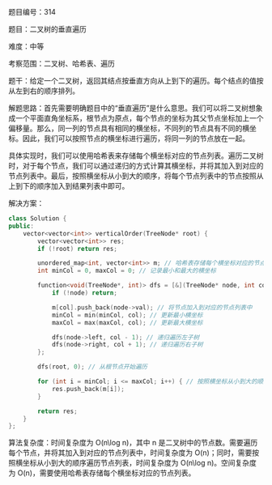 题目编号：314

题目：二叉树的垂直遍历

难度：中等

考察范围：二叉树、哈希表、遍历

题干：给定一个二叉树，返回其结点按垂直方向从上到下的遍历。每个结点的值按从左到右的顺序排列。

解题思路：首先需要明确题目中的“垂直遍历”是什么意思。我们可以将二叉树想象成一个平面直角坐标系，根节点为原点，每个节点的坐标为其父节点坐标加上一个偏移量。那么，同一列的节点具有相同的横坐标，不同列的节点具有不同的横坐标。因此，我们可以按照节点的横坐标进行遍历，将同一列的节点放在一起。

具体实现时，我们可以使用哈希表来存储每个横坐标对应的节点列表。遍历二叉树时，对于每个节点，我们可以通过递归的方式计算其横坐标，并将其加入到对应的节点列表中。最后，按照横坐标从小到大的顺序，将每个节点列表中的节点按照从上到下的顺序加入到结果列表中即可。

解决方案：

```cpp
class Solution {
public:
    vector<vector<int>> verticalOrder(TreeNode* root) {
        vector<vector<int>> res;
        if (!root) return res;

        unordered_map<int, vector<int>> m; // 哈希表存储每个横坐标对应的节点列表
        int minCol = 0, maxCol = 0; // 记录最小和最大的横坐标

        function<void(TreeNode*, int)> dfs = [&](TreeNode* node, int col) {
            if (!node) return;

            m[col].push_back(node->val); // 将节点加入到对应的节点列表中
            minCol = min(minCol, col); // 更新最小横坐标
            maxCol = max(maxCol, col); // 更新最大横坐标

            dfs(node->left, col - 1); // 递归遍历左子树
            dfs(node->right, col + 1); // 递归遍历右子树
        };

        dfs(root, 0); // 从根节点开始遍历

        for (int i = minCol; i <= maxCol; i++) { // 按照横坐标从小到大的顺序遍历节点列表
            res.push_back(m[i]);
        }

        return res;
    }
};
```

算法复杂度：时间复杂度为 O(n\log n)，其中 n 是二叉树中的节点数。需要遍历每个节点，并将其加入到对应的节点列表中，时间复杂度为 O(n)；同时，需要按照横坐标从小到大的顺序遍历节点列表，时间复杂度为 O(n\log n)。空间复杂度为 O(n)，需要使用哈希表存储每个横坐标对应的节点列表。